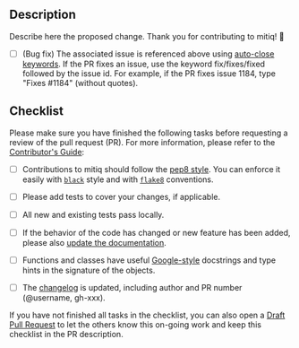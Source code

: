 Description
-----------
Describe here the proposed change. Thank you for contributing to mitiq! 🙂


- [ ] (Bug fix) The associated issue is referenced above using [auto-close keywords][auto-close]. If the PR fixes an issue, use the keyword fix/fixes/fixed followed by the issue id. For example, if the PR fixes issue 1184, type "Fixes #1184" (without quotes).


Checklist
-----------
Please make sure you have finished the following tasks before requesting a review of the pull request (PR). For more information, please refer to the [Contributor's Guide](CONTRIBUTING.md):

- [ ] Contributions to mitiq should follow the [pep8 style](https://www.python.org/dev/peps/pep-0008/). You can enforce it easily with [`black`][black] style and with [`flake8`][flake8] conventions.
- [ ] Please add tests to cover your changes, if applicable.
- [ ] All new and existing tests pass locally.
- [ ] If the behavior of the code has changed or new feature has been added, please also [update the documentation](docs/README-docs.md).
- [ ] Functions and classes have useful [Google-style][google] docstrings and type hints in the signature of the objects.
- [ ] The [changelog][changelog] is updated, including author and PR number (@username, gh-xxx).


If you have not finished all tasks in the checklist, you can also open a [Draft Pull Request](https://github.blog/2019-02-14-introducing-draft-pull-requests/) to let the others know this on-going work and keep this checklist in the PR description.


[auto-close]: https://help.github.com/en/articles/closing-issues-using-keywords
[black]: https://black.readthedocs.io/en/stable/index.html
[changelog]: https://github.com/unitaryfund/mitiq/blob/master/CHANGELOG.md
[contributing]: https://github.com/unitaryfund/mitiq/blob/master/CONTRIBUTING.md
[docs]: https://github.com/unitaryfund/mitiq/blob/master/docs/source/
[flake8]: http://flake8.pycqa.org
[pep-484]: https://www.python.org/dev/peps/pep-0484/
[google]: https://sphinxcontrib-napoleon.readthedocs.io/en/latest/example_google.html
